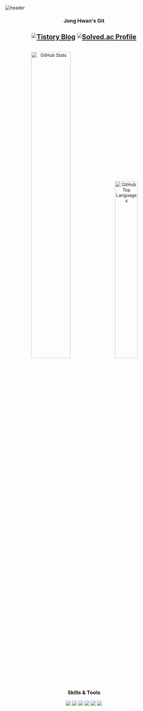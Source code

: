 <div>
  
  <!--Header-->
  ![header](https://capsule-render.vercel.app/api?type=Rect&color=gradient&height=125&section=header&text=Welcome&fontColor=ffffff&fontSize=40&colors=00000,00000)
</div>

<!--Body-->
<div align = "center">
  
  ### Jong Hwan's Git
  <a href="https://sul1074.tistory.com/"><img src="https://img.shields.io/badge/Sul's History-E5511E?style=badge&logo=Tistory&logoColor=white" alt="Tistory Blog"/></a>
  <a href="https://solved.ac/profile/sul1074"><img src="http://mazassumnida.wtf/api/mini/generate_badge?boj=sul1074" alt="Solved.ac Profile"/></a>
  ---
  <br>
</div>

<div align="center">
  <img src="https://github-readme-stats.vercel.app/api?username=sul1074&show_icons=true&theme=dark" alt="GitHub Stats" style="width: 50%; align: left;"/>
  &nbsp;&nbsp;&nbsp;
  <img src="https://github-readme-stats.vercel.app/api/top-langs/?username=sul1074&layout=compact&theme=dark" alt="GitHub Top Languages" style="width: 38%; align: right;"/>
</div>

<div align="center" style="margin-top: 80px;">
  
  ### Skills & Tools
  <img src="https://img.shields.io/badge/C++-00599C?style=for-the-badge&logo=cplusplus&logoColor=white">
  <img src="https://img.shields.io/badge/C%23-9B4F96?style=for-the-badge&logo=c&logoColor=white">
  <img src="https://img.shields.io/badge/Java-007396?style=for-the-badge&logo=java&logoColor=white">
  <img src="https://img.shields.io/badge/Python-3776AB?style=for-the-badge&logo=Python&logoColor=white">
  <img src="https://img.shields.io/badge/Unity-FFFFFF?style=for-the-badge&logo=unity&logoColor=black">
  <img src="https://img.shields.io/badge/Eclipse-2C2255?style=for-the-badge&logo=eclipse&logoColor=white">
</div>
